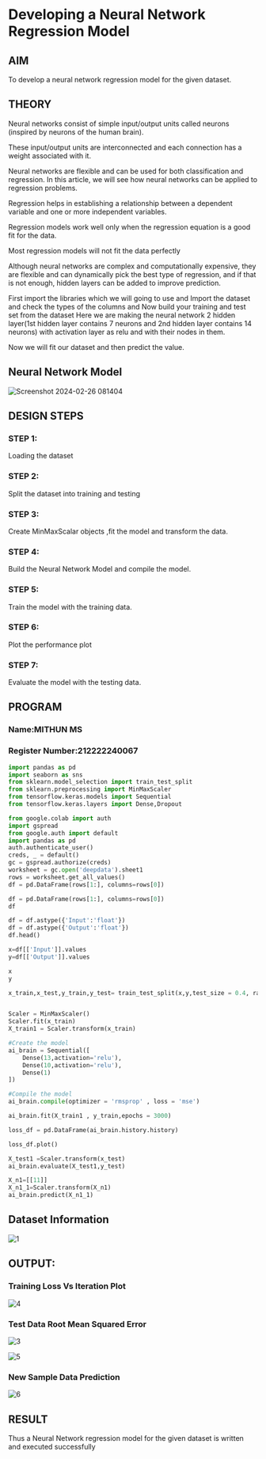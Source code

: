 # Developing a Neural Network Regression Model

## AIM

To develop a neural network regression model for the given dataset.

## THEORY

Neural networks consist of simple input/output units called neurons (inspired by neurons of the human brain).

These input/output units are interconnected and each connection has a weight associated with it. 

Neural networks are flexible and can be used for both classification and regression. In this article, we will see how neural networks can be applied to regression problems.

Regression helps in establishing a relationship between a dependent variable and one or more independent variables.

Regression models work well only when the regression equation is a good fit for the data.

Most regression models will not fit the data perfectly

Although neural networks are complex and computationally expensive, they are flexible and can dynamically pick the best type of regression, and if that is not enough, hidden layers can be added to improve prediction.

First import the libraries which we will going to use and Import the dataset and check the types of the columns and Now build your training and test set from the dataset Here we are making the neural network 2 hidden layer(1st hidden layer contains 7 neurons and 2nd hidden layer contains 14 neurons) with activation layer as relu and with their nodes in them.

Now we will fit our dataset and then predict the value.

## Neural Network Model

![Screenshot 2024-02-26 081404](https://github.com/Pavithraramasaamy/basic-nn-model/assets/118596964/226899ce-f9b5-4d2f-bbd2-51b51edf1c40)

## DESIGN STEPS

### STEP 1:

Loading the dataset

### STEP 2:

Split the dataset into training and testing

### STEP 3:

Create MinMaxScalar objects ,fit the model and transform the data.

### STEP 4:

Build the Neural Network Model and compile the model.

### STEP 5:

Train the model with the training data.

### STEP 6:

Plot the performance plot

### STEP 7:

Evaluate the model with the testing data.

## PROGRAM
### Name:MITHUN MS
### Register Number:212222240067
```python
import pandas as pd
import seaborn as sns
from sklearn.model_selection import train_test_split
from sklearn.preprocessing import MinMaxScaler
from tensorflow.keras.models import Sequential
from tensorflow.keras.layers import Dense,Dropout

from google.colab import auth
import gspread
from google.auth import default
import pandas as pd
auth.authenticate_user()
creds, _ = default()
gc = gspread.authorize(creds)
worksheet = gc.open('deepdata').sheet1
rows = worksheet.get_all_values()
df = pd.DataFrame(rows[1:], columns=rows[0])

df = pd.DataFrame(rows[1:], columns=rows[0])
df

df = df.astype({'Input':'float'})
df = df.astype({'Output':'float'})
df.head()

x=df[['Input']].values
y=df[['Output']].values

x
y

x_train,x_test,y_train,y_test= train_test_split(x,y,test_size = 0.4, random_state =35)


Scaler = MinMaxScaler()
Scaler.fit(x_train)
X_train1 = Scaler.transform(x_train)

#Create the model
ai_brain = Sequential([
    Dense(13,activation='relu'),
    Dense(10,activation='relu'),
    Dense(1)
])

#Compile the model
ai_brain.compile(optimizer = 'rmsprop' , loss = 'mse')

ai_brain.fit(X_train1 , y_train,epochs = 3000)

loss_df = pd.DataFrame(ai_brain.history.history)

loss_df.plot()

X_test1 =Scaler.transform(x_test)
ai_brain.evaluate(X_test1,y_test)

X_n1=[[11]]
X_n1_1=Scaler.transform(X_n1)
ai_brain.predict(X_n1_1)

```
## Dataset Information

![1](https://github.com/Pavithraramasaamy/basic-nn-model/assets/118596964/c3324812-b5b1-4cd1-80bb-4cd52a74846a)


## OUTPUT:

### Training Loss Vs Iteration Plot

![4](https://github.com/Pavithraramasaamy/basic-nn-model/assets/118596964/9246ba2a-a5fa-4858-83c2-e7d6f2c0701b)


### Test Data Root Mean Squared Error

![3](https://github.com/Pavithraramasaamy/basic-nn-model/assets/118596964/194b7d81-d903-4a52-8376-b321cd63882d)


![5](https://github.com/Pavithraramasaamy/basic-nn-model/assets/118596964/e91facb9-f690-4137-bc01-2e8880704fb9)

### New Sample Data Prediction

![6](https://github.com/Pavithraramasaamy/basic-nn-model/assets/118596964/7e22d9d8-ad98-421c-867c-95faaef608dc)

## RESULT

Thus a Neural Network regression model for the given dataset is written and executed successfully
